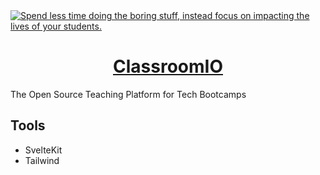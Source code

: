 <a href="https://classroomio.com/">
  <img alt="Spend less time doing the boring stuff, instead focus on impacting the lives of your students." src="https://classroomio.com/classroomio-opengraph-image.png" />
  <h1 align="center">ClassroomIO</h1>
</a>

The Open Source Teaching Platform for Tech Bootcamps

## Tools

- SvelteKit
- Tailwind
